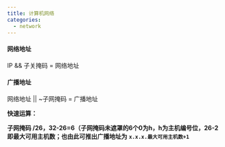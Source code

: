 ```yaml
---
title: 计算机网络
categories:
  - network
---
```


#### 网络地址

IP && 子关掩码 = 网络地址

#### 广播地址

网络地址 || ~子网掩码 = 广播地址

**快速运算：**

**子网掩码 /26，32-26=6（子网掩码未遮罩的6个0为h，h为主机编号位，26-2即最大可用主机数；也由此可推出广播地址为** **`x.x.x.最大可用主机数+1`**
